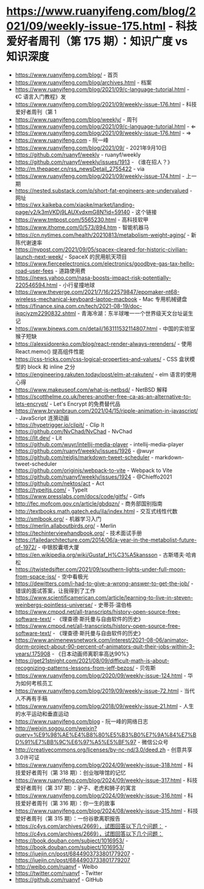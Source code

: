 # https://www.ruanyifeng.com/blog/2021/09/weekly-issue-175.html - 科技爱好者周刊（第 175 期）：知识广度 vs 知识深度

- https://www.ruanyifeng.com/blog/ - 首页
- https://www.ruanyifeng.com/blog/archives.html - 档案
- https://www.ruanyifeng.com/blog/2021/09/c-language-tutorial.html - 《C 语言入门教程》发
- https://www.ruanyifeng.com/blog/2021/09/weekly-issue-176.html - 科技爱好者周刊（第 1
- https://www.ruanyifeng.com/blog/weekly/ - 周刊
- https://www.ruanyifeng.com/blog/2021/09/c-language-tutorial.html - ⇐
- https://www.ruanyifeng.com/blog/2021/09/weekly-issue-176.html - ⇒
- https://www.ruanyifeng.com - 阮一峰
- https://www.ruanyifeng.com/blog/2021/09/ - 2021年9月10日
- https://github.com/ruanyf/weekly - ruanyf/weekly
- https://github.com/ruanyf/weekly/issues/1913 - 《谁在招人？》
- http://m.thepaper.cn/rss_newsDetail_2755422 - via
- https://www.ruanyifeng.com/blog/2021/09/weekly-issue-174.html - 上一期
- https://nested.substack.com/p/short-fat-engineers-are-undervalued - 网址
- https://wx.kaikeba.com/xiaoke/market/landing-page/v2/k3mVKDj9LAUXvdxmG8N?id=59140 - 这个链接
- https://www.tmtpost.com/5565230.html - 高科技软甲
- https://www.ithome.com/0/573/894.htm - 智能机器马
- https://cn.nytimes.com/health/20210813/metabolism-weight-aging/ - 新陈代谢速率
- https://nypost.com/2021/09/05/spacex-cleared-for-historic-civilian-launch-next-week/ - SpaceX 的民用航天项目
- https://www.fierceelectronics.com/electronics/goodbye-gas-tax-hello-road-user-fees - 道路使用费
- https://news.yahoo.com/nasa-boosts-impact-risk-potentially-220546594.html - 小行星撞地球
- https://www.theverge.com/2021/7/16/22579847/epomaker-nt68-wireless-mechanical-keyboard-laptop-macbook - Mac 专用机械键盘
- https://finance.sina.com.cn/tech/2021-08-19/doc-ikqciyzm2290832.shtml - 青海冷湖：东半球唯一一个世界级天文台址诞生记
- https://www.bjnews.com.cn/detail/163111532114807.html - 中国的实验室猴子短缺
- https://alexsidorenko.com/blog/react-render-always-rerenders/ - 使用 React.memo() 提高组件性能
- https://css-tricks.com/css-logical-properties-and-values/ - CSS 盒状模型的 block 和 inline 之分
- https://engineering.rakuten.today/post/elm-at-rakuten/ - elm 语言的使用心得
- https://www.makeuseof.com/what-is-netbsd/ - NetBSD 解释
- https://scotthelme.co.uk/heres-another-free-ca-as-an-alternative-to-lets-encrypt/ - Let's Encrypt 的免费替代品
- https://www.bryanbraun.com/2021/04/15/ripple-animation-in-javascript/ - JavaScript 涟漪动画
- https://hypetrigger.io/clipit/ - Clip It
- https://github.com/NvChad/NvChad - NvChad
- https://lit.dev/ - Lit
- https://github.com/wuyr/intellij-media-player - intellij-media-player
- https://github.com/ruanyf/weekly/issues/1926 - @wuyr
- https://github.com/reidjs/markdown-tweet-scheduler - markdown-tweet-scheduler
- https://github.com/originjs/webpack-to-vite - Webpack to Vite
- https://github.com/ruanyf/weekly/issues/1924 - @Chieffo2021
- https://github.com/nektos/act - Act
- https://typeitjs.com/ - TypeIt
- https://www.presslabs.com/docs/code/gitfs/ - Gitfs
- http://fec.mofcom.gov.cn/article/gbdqzn/ - 商务部国别指南
- http://textbooks.math.gatech.edu/ila/index.html - 交互式线性代数
- http://smlbook.org/ - 机器学习入门
- https://merlin.allaboutbirds.org/ - Merlin
- https://techinterviewhandbook.org/ - 技术面试手册
- https://failedarchitecture.com/2014/06/a-year-in-the-metabolist-future-of-1972/ - 中银胶囊塔大厦
- https://en.wikipedia.org/wiki/Gustaf_H%C3%A5kansson - 古斯塔夫·哈肯松
- https://twistedsifter.com/2021/09/southern-lights-under-full-moon-from-space-iss/ - 空中看极光
- https://dewitters.com/i-had-to-give-a-wrong-answer-to-get-the-job/ - 错误的面试答案，让我得到了工作
- https://www.scientificamerican.com/article/learning-to-live-in-steven-weinbergs-pointless-universe/ - 史蒂芬·温伯格
- https://www.cmpod.net/all-transcripts/history-open-source-free-software-text/ - 《理查德·斯托曼与自由软件的历史》
- https://www.cmpod.net/all-transcripts/history-open-source-free-software-text/ - 《理查德·斯托曼与自由软件的历史》
- https://www.animenewsnetwork.com/interest/2021-08-06/animator-dorm-project-about-90-percent-of-animators-quit-their-jobs-within-3-years/.175908 - 《日本动画师离职率高达90%》
- https://get21stnight.com/2021/08/09/difficult-math-is-about-recognizing-patterns-lessons-from-jeff-bezos/ - 贝佐斯
- https://www.ruanyifeng.com/blog/2020/09/weekly-issue-124.html - 华为如何考核员工
- https://www.ruanyifeng.com/blog/2019/09/weekly-issue-72.html - 当代人不再有手稿
- https://www.ruanyifeng.com/blog/2018/09/weekly-issue-21.html - 人生的水平运动和垂直运动
- https://www.ruanyifeng.com/blog - 阮一峰的网络日志
- http://weixin.sogou.com/weixin?query=%E9%98%AE%E4%B8%80%E5%B3%B0%E7%9A%84%E7%BD%91%E7%BB%9C%E6%97%A5%E5%BF%97 - 微信公众号
- http://creativecommons.org/licenses/by-nc-nd/3.0/deed.zh - 创意共享3.0许可证
- https://www.ruanyifeng.com/blog/2024/09/weekly-issue-318.html - 科技爱好者周刊（第 318 期）：创业咖啡馆的记忆
- https://www.ruanyifeng.com/blog/2024/09/weekly-issue-317.html - 科技爱好者周刊（第 317 期）：驴子、老虎和狮子的寓言
- https://www.ruanyifeng.com/blog/2024/09/weekly-issue-316.html - 科技爱好者周刊（第 316 期）：你一生的故事
- https://www.ruanyifeng.com/blog/2024/08/weekly-issue-315.html - 科技爱好者周刊（第 315 期）：一份谷歌离职报告
- https://c4ys.com/archives/2669），试图回答以下几个问题： - https://c4ys.com/archives/2669），试图回答以下几个问题：
- https://book.douban.com/subject/1016953/ - https://book.douban.com/subject/1016953/
- https://juejin.cn/post/6844903733801779207 - https://juejin.cn/post/6844903733801779207
- http://weibo.com/ruanyf - Weibo
- https://twitter.com/ruanyf - Twitter
- https://github.com/ruanyf - GitHub